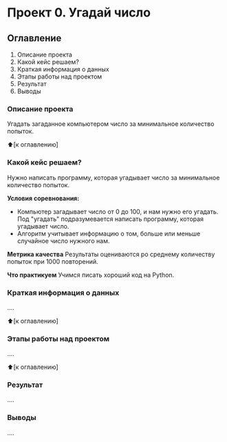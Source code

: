 # Проект 0. Угадай число

## Оглавление

1. Описание проекта
2. Какой кейс решаем?
3. Краткая информация о данных
4. Этапы работы над проектом
5. Результат
6. Выводы

### Описание проекта
Угадать загаданное компьютером число за минимальное количество попыток.

:arrow_up:[к оглавлению]

### Какой кейс решаем?
Нужно написать программу, которая угадывает число за минимальное количество попыток.

**Условия соревнования:**
- Компьютер загадывает число от 0 до 100, и нам нужно его угадать. Под "угадать" подразумевается написать программу, которая угадывает число.
- Алгоритм учитывает информацию о том, больше или меньше случайное число нужного нам.

**Метрика качества**
Результаты оцениваются po среднему количеству попыток при 1000 повторений.

**Что практикуем**
Учимся писать хороший код на Python.

### Краткая информация о данных
....

:arrow_up:[к оглавлению]

### Этапы работы над проектом
....

:arrow_up:[к оглавлению]

### Результат
....

### Выводы
....

